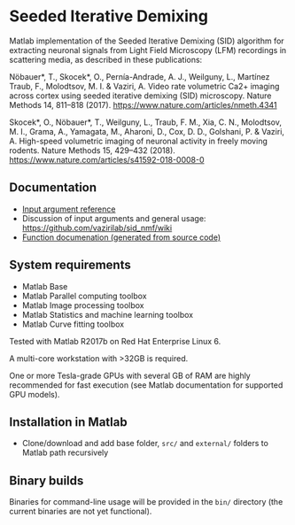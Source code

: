 # Seeded Iterative Demixing
Matlab implementation of the Seeded Iterative Demixing (SID) algorithm for extracting neuronal signals from Light Field Microscopy (LFM) recordings in scattering media, as described in these publications:

Nöbauer*, T., Skocek*, O., Pernía-Andrade, A. J., Weilguny, L., Martínez Traub, F., Molodtsov, M. I. & Vaziri, A. 
Video rate volumetric Ca2+ imaging across cortex using seeded iterative demixing (SID) microscopy. Nature Methods 14, 811–818 (2017).
https://www.nature.com/articles/nmeth.4341

Skocek*, O., Nöbauer*, T., Weilguny, L., Traub, F. M., Xia, C. N., Molodtsov, M. I., Grama, A., Yamagata, M., Aharoni, D., Cox, D. D., Golshani, P. & Vaziri, A. High-speed volumetric imaging of neuronal activity in freely moving rodents. Nature Methods 15, 429–432 (2018). 
https://www.nature.com/articles/s41592-018-0008-0

## Documentation
- [Input argument reference](http://htmlpreview.github.com/?https://raw.githubusercontent.com/vazirilab/sid/master/docs/published_m_files/sid_config_manage.html)
- Discussion of input arguments and general usage: https://github.com/vazirilab/sid_nmf/wiki
- [Function documenation (generated from source code)](https://github.com/vazirilab/sid/tree/master/docs/published_m_files)

## System requirements
- Matlab Base
- Matlab Parallel computing toolbox
- Matlab Image processing toolbox
- Matlab Statistics and machine learning toolbox
- Matlab Curve fitting toolbox

Tested with Matlab R2017b on Red Hat Enterprise Linux 6.

A multi-core workstation with >32GB is required.

One or more Tesla-grade GPUs with several GB of RAM are highly recommended for fast execution (see Matlab documentation for supported GPU models).

## Installation in Matlab
- Clone/download and add base folder, `src/` and `external/` folders to Matlab path recursively

## Binary builds
Binaries for command-line usage will be provided in the `bin/` directory (the current binaries are not yet functional).
